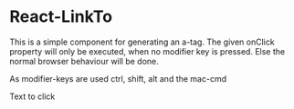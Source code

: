 React-LinkTo
===

This is a simple component for generating an a-tag.
The given onClick property will only be executed, when no modifier key is pressed.
Else the normal browser behaviour will be done.

As modifier-keys are used ctrl, shift, alt and the mac-cmd

  <LinkTo href="/path/to/something" onClick={this.doSomethingElse}>
    Text to click
  </LinkTo>